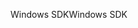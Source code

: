 <span data-ttu-id="20db8-101">Windows SDK</span><span class="sxs-lookup"><span data-stu-id="20db8-101">Windows SDK</span></span>